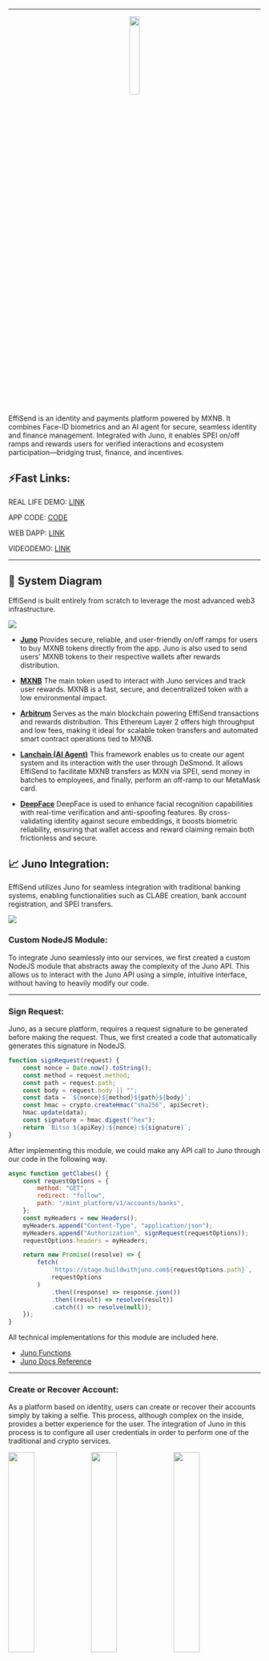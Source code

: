 <hr/>
<p align="center">
  <img src="./Images/logo.png" width="20%">
</p>

EffiSend is an identity and payments platform powered by MXNB. It combines Face-ID biometrics and an AI agent for secure, seamless identity and finance management. Integrated with Juno, it enables SPEI on/off ramps and rewards users for verified interactions and ecosystem participation—bridging trust, finance, and incentives.

## ⚡Fast Links:

REAL LIFE DEMO: [LINK](https://youtu.be/DHN2aT6-Ndk)

APP CODE: [CODE](./effisend-mxnb/)

WEB DAPP: [LINK](https://effisend-mxnb.expo.app/)

VIDEODEMO: [LINK](https://youtu.be/fJJfET2dlj0)

<hr>

## 🚀 System Diagram

EffiSend is built entirely from scratch to leverage the most advanced web3 infrastructure.

<img src="./Images/diagram.drawio.png">

- [**Juno**](https://juno.finance/)
  Provides secure, reliable, and user-friendly on/off ramps for users to buy MXNB tokens directly from the app. Juno is also used to send users' MXNB tokens to their respective wallets after rewards distribution.

- [**MXNB**](https://mxnb.finance/)
  The main token used to interact with Juno services and track user rewards. MXNB is a fast, secure, and decentralized token with a low environmental impact.

- [**Arbitrum**](https://arbitrum.io/)
  Serves as the main blockchain powering EffiSend transactions and rewards distribution. This Ethereum Layer 2 offers high throughput and low fees, making it ideal for scalable token transfers and automated smart contract operations tied to MXNB.

- [**Lanchain (AI Agent)**](https://lanchain.com/)
  This framework enables us to create our agent system and its interaction with the user through DeSmond. It allows EffiSend to facilitate MXNB transfers as MXN via SPEI, send money in batches to employees, and finally, perform an off-ramp to our MetaMask card.

- [**DeepFace**](https://viso.ai/computer-vision/deepface/)
  DeepFace is used to enhance facial recognition capabilities with real-time verification and anti-spoofing features. By cross-validating identity against secure embeddings, it boosts biometric reliability, ensuring that wallet access and reward claiming remain both frictionless and secure.

## 📈 Juno Integration:

EffiSend utilizes Juno for seamless integration with traditional banking systems, enabling functionalities such as CLABE creation, bank account registration, and SPEI transfers.

<img src="./Images/juno.png">

### Custom NodeJS Module:

To integrate Juno seamlessly into our services, we first created a custom NodeJS module that abstracts away the complexity of the Juno API. This allows us to interact with the Juno API using a simple, intuitive interface, without having to heavily modify our code.

<hr>

### Sign Request:

Juno, as a secure platform, requires a request signature to be generated before making the request. Thus, we first created a code that automatically generates this signature in NodeJS.

```javascript
function signRequest(request) {
    const nonce = Date.now().toString();
    const method = request.method; 
    const path = request.path;
    const body = request.body || ""; 
    const data = `${nonce}${method}${path}${body}`;
    const hmac = crypto.createHmac("sha256", apiSecret);
    hmac.update(data);
    const signature = hmac.digest("hex");
    return `Bitso ${apiKey}:${nonce}:${signature}`;
}
```

After implementing this module, we could make any API call to Juno through our code in the following way.

```javascript
async function getClabes() {
    const requestOptions = {
        method: "GET",
        redirect: "follow",
        path: "/mint_platform/v1/accounts/banks",
    };
    const myHeaders = new Headers();
    myHeaders.append("Content-Type", "application/json");
    myHeaders.append("Authorization", signRequest(requestOptions));
    requestOptions.headers = myHeaders;

    return new Promise((resolve) => {
        fetch(
            `https://stage.buildwithjuno.com${requestOptions.path}`,
            requestOptions
        )
            .then((response) => response.json())
            .then((result) => resolve(result))
            .catch(() => resolve(null));
    });
}
```

All technical implementations for this module are included here.

- [Juno Functions](./Cloud%20Functions/junoFunctions.js)
- [Juno Docs Reference](https://docs.bitso.com/juno/docs/create-signed-requests)

<hr>

### Create or Recover Account:

As a platform based on identity, users can create or recover their accounts simply by taking a selfie. This process, although complex on the inside, provides a better experience for the user. The integration of Juno in this process is to configure all user credentials in order to perform one of the traditional and crypto services.

<img src="./Images/setup1.jpg" width="32%"> <img src="./Images/setup2.jpg" width="32%"> <img src="./Images/setup3.jpg" width="32%"> 

- Create User Main Code.

  ```javascript
  // Create User Wallet
  const wallet = Wallet.createRandom();
  const address = wallet.address;
  // Create a Mock Clabe "third party" for the user
  const myClabe = clabe.calculate(002, 180, generateRandomNumber()); 
  // Create a Clabe for the user to receive MXNB with Juno (Multiple User CLABEs feature)
  const tempRClabe = await createClabe();
  // Add Clabe and Blockchain account to JUNO
  await addBlockchain({
      tag: user,
      network: "ARBITRUM",
      address
  })
  await addBankAccount({
      tag: user,
      recipient_legal_name: random_name(),
      clabe: myClabe,
      ownership: "THIRD_PARTY",
  })
  const rclabe = tempRClabe.payload.clabe; 
  // Create a dataframe of the user, all this data is part of the "user" entity on the backend.
  let dataframe = {
      privateKey: wallet.privateKey,
      address,
      user,
      clabe: myClabe,
      rclabe,
  }
  await Accounts.doc(user).set(dataframe);
  // Setup 20 MXNB to the user as a reward to create a new wallet. This is contract based 
  await contract.allocateReward(address);
  res.send({
      error: null,
      result: {
          address,
          user,
          clabe: myClabe,
          rclabe
      }
  });
  ```

Although it may seem a bit complex, with this single code we can configure everything necessary for the user to fully utilize the platform.

NOTE: The only part that is done via Mockup is the Clabe of the third party bank, to simulate transfers from Juno to the bank, as we cannot issue them in a real way.

All technical implementations for this module are included here.

- [Juno Functions](./Cloud%20Functions/junoFunctions.js)
- [Create or Recover](./Cloud%20Functions/create-or-fetch-user.js)
- [Juno Docs Reference](https://docs.bitso.com/juno/docs/create-clabes)

<hr>

### SPEI and MXNB Transfers:

We can transfer of funds from the EffiSend system to external bank accounts via SPEI and also handles the transfer of MXNB tokens to a designated Juno address on the blockchain.

<img src="./Images/pay1.jpg" width="32%"> <img src="./Images/pay2.jpg" width="32%"> <img src="./Images/pay3.jpg" width="32%"> 

- SPEI Transfer Main Code.

  ```javascript
  // Fetch if the user Exist on the platform
  let query = await Accounts.where("user", "==", req.body.user).get();
  if (query.empty) {
      throw "BAD USER"
  }
  // Get all the third party CLABES registered on Juno
  const { payload } = await getClabes();
  const clientObject = payload.find((x) => req.body.clabe === x.clabe);
  if (!clientObject) {
      throw "BAD CLABE"
  }
  // Extract the ID of the Clabe to use the Juno API and Transfer XXX Amount of MXNB to CLABE via SPEI (this is a mock tranfer)
  const { id } = clientObject;
  await speiToBank({
      amount: parseInt(req.body.amount),
      destination_bank_account_id: id,
      asset: "mxn",
  })
  // Send the same amount of the Client MXNB on Abritrum to the platform wallet. (this is real blockchain transfer on testnet)
  const { privateKey } = query.docs[0].data();
  const wallet = new Wallet(privateKey, provider);
  const contract = new Contract("0x82B9e52b26A2954E113F94Ff26647754d5a4247D", ERC20abi, wallet)
  const transaction = await contract.transfer(junoAddress, parseUnits(req.body.amount, 6))
  await transaction.wait();
  ```

This process is relatively straightforward. Thanks to Juno, we can coordinate the transfer of MXNB from the user's account to their bank account, while simultaneously sending the same amount of MXNB from the user's wallet to Juno's account on the blockchain. This ensures that the "books" are balanced, with the user receiving the transferred funds and Juno's account being updated accordingly.

All technical implementations for this module are included here.

- [Juno Functions](./Cloud%20Functions/junoFunctions.js)
- [Spei Transfer](./Cloud%20Functions/send-mxnb-to-spei.js)
- [Juno Docs Reference](https://docs.bitso.com/juno/docs/create-mock-deposits)

## 💲MXNB:
A key component of our application is the utilization of MXNB as the primary token, largely due to its seamless integration with the Juno Platform, which enables us to effortlessly execute on-ramp and off-ramp transactions. Furthermore, we employ MXNB as the primary token for payments and as rewards for users.

### Payments:
For the use case of payments, MXNB offers a convenient way to make blockchain-based payments in Mexican pesos, as it is an ERC20 token and performing operations with this type of tokens is relatively straightforward.

<img src="./Images/pay4.jpg" width="32%"> <img src="./Images/pay5.jpg" width="32%"> <img src="./Images/pay6.jpg" width="32%"> 

- Crypto Payment Main Code.

  ```javascript
  // Fetch user based on the identifier.
  let query = await Accounts.where("user", "==", req.body.user).get();
  if (query.empty) {
    throw "BAD USER";
  }
  // Get the user private key and make the payment
  const { privateKey } = query.docs[0].data();
  const wallet = new Wallet(privateKey, provider);
  let transaction;
  if (req.body.token === 0) {
    // Native token transfer
    transaction = {
      to: req.body.destination,
      value: parseEther(req.body.amount),
    };
  } else {
    // ERC20 token transfer
    const interface = new Interface(abiERC20);
    const data = interface.encodeFunctionData("transfer", [
      req.body.destination,
      parseUnits(req.body.amount, tokens[req.body.token].decimals),
    ]);
    transaction = {
      to: tokens[req.body.token].address,
      data,
    };
  }
  // Send the transaction.
  const result = await wallet.sendTransaction(transaction);
  res.send({
    error: null,
    result: result.hash,
  });
  ```

Making a payment with an ERC20 token is straightforward. This interface enables us to facilitate all the payments requested by the user. In the case of EffiSend, these payments are executed after a successful facial recognition or by scanning a QR code (like Alipay). The details of these processes will be outlined later.

All technical implementations for this module are included here.

- [Execute Payment](./Cloud%20Functions/execute-payment.js)

<hr>

### Rewards:

As a platform built on identity, we follow the rewards model of Worldcoin, which rewards users for utilizing the platform and signing up. So, every time a user completes a certain number of transactions or actions, they receive a reward in MXNB tokens.

<img src="./Images/rew1.jpg" width="32%"> <img src="./Images/rew2.jpg" width="32%"> <img src="./Images/rew3.jpg" width="32%"> 

- The first reward for creating an account, this code has already been explained previously [HERE](#create-or-recover-account), however, we'll review the process and how it's coordinated with our smart contract.

  ```javascript
  // List of testnet public rpcs
  const rpcs = [
      "https://arbitrum-sepolia-rpc.publicnode.com",
      "https://sepolia-rollup.arbitrum.io/rpc",
      "https://arbitrum-sepolia.public.blastapi.io",
      "https://arbitrum-sepolia.drpc.org/",
  ]
  // Dynamic provider to avoid problems on rpcs
  const provider = new DynamicProvider(rpcs, {
      strategy: new FallbackStrategy(),
  });
  // Owner of the contract
  const wallet = new Wallet("0xPrivateKey", provider);
  // Rewards Contract
  const contract = new Contract("0x04A4e03a1F879DE1F03D3bBBccd9CB9500d6A7e8", abi, wallet)
  ...
  // Allocate 20 MXNB (Default by contract)
  await contract.allocateReward(address);
  ```

- On the smart contract side, which already has the rewards in its balance, it can distribute and keep a count of the rewards distributed to each user, which in turn helps us generate a Trust Score algorithm, to improve recommendations in the future.

  ```javascript
  // DEFAULT_REWARD = 20000000 MXNB tokens (20 MXN)
  function allocateReward(address _recipient) external onlyOwner {
      require(_recipient != address(0), "Invalid recipient address");

      if (allocatedRewards[_recipient] == 0) {
          rewardAddresses.push(_recipient);
      }

      allocatedRewards[_recipient] = DEFAULT_REWARD;
      emit RewardAllocated(_recipient, DEFAULT_REWARD);
  }
  ```

All technical implementations for this module are included here.

- [Create or Recover](./Cloud%20Functions/create-or-fetch-user.js)
- [Rewards Contract](./Contracts/rewards.sol)

## 🌐 Arbitrum:

As seen in the provided code snippets, Arbitrum plays a direct role in EffiSend's core functionalities:

- MXNB Token Transfers: When MXNB tokens are transferred between user wallets and Juno's account (e.g., during SPEI transfers or direct payments), these are real blockchain transactions executed on the Arbitrum Sepolia testnet. This demonstrates Arbitrum's role as the underlying blockchain for crypto-to-fiat synchronization.

- Batch Balances: To enhance the user experience, the batch balances feature was implemented to fetch all token balances in a single contract call. This allows the frontend to display the user's balances more efficiently.
  - Contract Address on Testnet: [0xcf4902BC621E97B8d574f1E91c342f0c44C8baE5](https://sepolia.arbiscan.io/address/0xcf4902BC621E97B8d574f1E91c342f0c44C8baE5)
  - Contract Code: [Batch Balances](./Contracts/batchbalances.sol)
  - Main Function Code:
    ```javascript
    // Get the allocated reward for a specific user
    function getAllocatedReward(
        address _recipient
    ) external view returns (uint256) {
        return allocatedRewards[_recipient];
    }
    // Get the claim count for a specific user
    function getClaimCount(address _recipient) external view returns (uint256) {
        return claimCounts[_recipient];
    }
    ```

- Rewards Smart Contract Deployment: The MXNBRewardsDistributor smart contract is deployed on Arbitrum. This allows EffiSend to efficiently allocate and distribute MXNB rewards to users with low gas costs and quick confirmations, fostering a robust reward ecosystem.
  - Contract Address on Testnet: [0x04A4e03a1F879DE1F03D3bBBccd9CB9500d6A7e8](https://sepolia.arbiscan.io/address/0x04A4e03a1F879DE1F03D3bBBccd9CB9500d6A7e8)
  - Contract Code: [MXNBRewardsDistributor](./Contracts/rewards.sol)
  - Main Function Code:
  ```javascript
  function batchBalanceOf(address _owner, address[] memory _tokenAddresses)
      public
      view
      returns (uint256[] memory)
  {
      // Initialize an array to store balances for each token
      uint256[] memory balances = new uint256[](_tokenAddresses.length);

      // Loop through each token address and fetch the balance for _owner
      for (uint256 i = 0; i < _tokenAddresses.length; i++) {
          balances[i] = ERC20(_tokenAddresses[i]).balanceOf(_owner);
      }

      // Return the array of balances
      return balances;
  }
  ```

All technical implementations for this module are included here.

- [Batch Balances](./Contracts/batchbalances.sol)
- [MXNBRewardsDistributor](./Contracts/rewards.sol)

## FaceID Payment

EffiSend enables seamless payments via facial recognition by linking a user’s unique biometric profile to their wallet and Juno Account.

<img src="./Images/pay1.jpg" width="32%"> <img src="./Images/pay2.jpg" width="32%"> <img src="./Images/pay3.jpg" width="32%"> 

- The primary function is to create a new user or locate an existing one. This process is dedicated solely to validation, ensuring that the system remains secure and isolated from other services.

  ```python
  @app.post("/fetchOrSave", dependencies=[Depends(check_api_key)])
  async def findUser(item: ItemUserFace):
  # Define a function to handle image processing and facial recognition
  def process_image(image_data):
      # Save image to temporary file
      temp_file = TEMP_DIR / f"{os.urandom(32).hex()}.jpg"
      with open(temp_file, "wb") as f:
          f.write(base64.b64decode(image_data))
      
      # Perform facial recognition
      try:
          result = DeepFace.find(img_path=temp_file, db_path=DB_DIR, anti_spoofing=True)
          return result[0].identity[0].split('.')[0].split('/')[2]
      except Exception as e:
          return False
      finally:
          # Remove temporary file
          temp_file.unlink()

  # Define a function to handle database operations
  def save_image(image_data, nonce):
      image = Image.open(BytesIO(base64.b64decode(image_data)))
      image.save(DB_DIR / f"{nonce}.jpg")
      return True

  # Process image and facial recognition
  result = process_image(item.image)
  if result:
      return {"result": result}
  else:
      # Save image to database
      save_image(item.image, item.nonce)
      return {"result": True}
  ```

- The second function exclusively conducts a user search through facial recognition, retrieving only the user data.

  ```python
  @app.post("/fetch", dependencies=[Depends(check_api_key)])
  async def findUser(item: ItemFind):
    # Define a function to handle image processing and facial recognition
    def process_image(image_data):
        # Save image to temporary file
        temp_file = TEMP_DIR / f"{os.urandom(32).hex()}.jpg"
        with open(temp_file, "wb") as f:
            f.write(base64.b64decode(image_data))
        
        # Perform facial recognition
        try:
            result = DeepFace.find(img_path=temp_file, db_path=DB_DIR, anti_spoofing=True)
            return result[0].identity[0].split('.')[0].split('/')[2]
        except Exception as e:
            return False
        finally:
            # Remove temporary file
            temp_file.unlink()

    # Process image and facial recognition
    result = process_image(item.image)
    print(result)
    if result:
        return {"result": result}
    else:
        return {"result": False}
  ```

All technical implementations for this module are included here.

- [Face Recognition Server](./FaceID%20Server/main.py)

<hr>

## 🤖 AI Agent (DeSmond):

The EffiSend platform incorporates an AI agent named DeSmond, built using the Langchain framework. DeSmond is capable of understanding and responding to natural language inputs, allowing users to interact with the platform in a more conversational and intuitive way. DeSmond can perform various tasks, such as web searches, SPEI transfers, and Metamask top-ups from MXNB.

<img src="./Images/agent1.jpg" width="32%"> <img src="./Images/agent2.jpg" width="32%"> <img src="./Images/agent3.jpg" width="32%">

### Agent Setup and Tools

DeSmond utilizes several specialized tools to handle different user requests. These tools are integrated into a graph-based workflow, allowing for conditional execution based on the user's intent.

**Available Tools:**

- **`web_search`**: Performs accurate and targeted internet searches for specific terms or phrases. It activates when the user explicitly requests a web search or seeks real-time information.

  ```javascript
  const webSearch = tool(
    async ({ query }) => {
      console.log("Web Search Tool invoked with query:", query);
      const res = await webSearchTool.invoke(query); 
      return JSON.stringify({ status: "success", query, results: res });
    },
    {
      name: "web_search",
      description:
        "This tool allows users to perform accurate and targeted internet searches for specific terms or phrases. It activates whenever the user explicitly requests a web search, seeks real-time or updated information, or mentions terms like 'search,' 'latest,' or 'current' related to the desired topic.",
      schema: z.object({
        query: z.string(),
      }),
    }
  );
  ```

- **`transfer_to_spei`**: Facilitates MXNB Coin (MXNB) transfers on Arbitrum Sepolia to a SPEI CLABE account. It activates when the user requests to send MXNB to a CLABE.

  ```javascript
  const transferToSpei = tool(
    async ({ amount, clabe }, { configurable: { user } }) => {
      const response = await executeTranferToSpei({ amount, clabe, user });
      return JSON.stringify({
        status: "success",
        message: "Your balance is now available on your CLABE.",
        transaction: response,
      });
    },
    {
      name: "transfer_to_spei",
      description:
        "This tool facilitates MXNB Coin (MXNB) transfers on the Arbitrum Sepolia to a Spei CLABE account. It activates when the user explicitly requests to send MXNB to a CLABE or mentions relevant terms such as 'transfer,' 'MXNB,' 'Arbitrum Sepolia,' or 'Spei CLABE' in the context of wallet activity.",
      schema: z.object({
        amount: z.string(),
        clabe: z.string(),
      }),
    }
  );
  ```

- **`transfer_to_multiple_spei`**: Enables automated MXNB Coin (MXNB) transfers from Arbitrum Sepolia to multiple SPEI CLABE accounts via a backend API. This is designed for batch payment operations.

  ```javascript
  const transferToSPEImultiple = tool(
    async ({ amount }, { configurable: { user } }) => { 
      // Mock CLABEs for POC
      const clabes = [
        "002180561501567250",
        "002180519974240622",
        "002180245215700836",
      ];
      const response = await executePayments(clabes, amount, user);
      return JSON.stringify({
        status: "success",
        message: "All the CLABES received the payment. Correctly.",
      });
    },
    {
      name: "transfer_to_multiple_spei",
      description:
        "This tool enables automated MXNB Coin (MXNB) transfers from the Arbitrum Sepolia testnet to multiple SPEI CLABE accounts via a backend API. Designed for batch payment operations to the employees of this client, it ensures parallel execution, response validation, and detailed transaction reporting. It activates whenever users request to transfer MXNB to several CLABEs or reference actions involving 'MXNB','Arbitrum Sepolia', 'SPEI CLABE,' or other relevant wallet activity keywords.",
      schema: z.object({
        amount: z.string(),
      }),
    }
  );
  ```

- **`list_of_tools`**: Provides a list of available tools for the user to interact with.

  ```javascript
  const listOfTools = tool(
    () => {
      console.log("List of Tools Tool invoked.");
      return JSON.stringify({
        status: "info",
        message:
          "DeSmond can search the web, help you fund your MetaMask card, coordinate batch payments to your workers, and transfer your MXN₿ to a CLABE account.",
      });
    },
    {
      name: "list_of_tools",
      description:
        "This tool provides a list of available tools for the user to interact with. It activates whenever the user explicitly requests information about available tools or commands.",
      schema: z.object({}),
    }
  );
  ```

- **`fallback`**: Activates when no other tool is directly invoked, prompting a friendly invitation for user interaction.

  ```javascript
  const fallbackTool = tool(
    () => {
      console.log("Fallback Tool invoked.");
      return JSON.stringify({
        status: "info",
        message:
          "As stated above, say something friendly and invite the user to interact with you.",
      });
    },
    {
      name: "fallback",
      description:
        "This tool activates only when the assistant has no other tool actively invoked in response to a user query",
      schema: z.object({}),
    }
  );
  ```

- **`get_balance`**: Retrieves the user's **Ethereum (ETH) native token balance** on the Arbitrum Sepolia testnet.

  ```javascript
  // Get Native Balance - Modified for API response
  const getBalance = tool(
    async (_, { configurable: { address } }) => {
      console.log("Get Balance Tool invoked.");
      const balance = await provider.getBalance(address);
      const balanceInEth = parseFloat(formatEther(balance)).toFixed(6);
      console.log("Balance in ETH:", balanceInEth);
      return JSON.stringify({
        status: "success",
        balance: `${balanceInEth} ETH`,
      });
    },
    {
      name: "get_balance",
      description:
        "This tool retrieves the user's current **Ethereum (ETH) native token balance** on the Arbitrum Sepolia testnet. Use this when the user specifically asks for their **ETH balance**, 'native token' balance, or general wallet funds on Arbitrum Sepolia.",
      schema: z.object({}),
    }
  );
  ```

- **`get_balance_mxnb`**: Retrieves the user's **MXNB ERC-20 token balance** on the Arbitrum Sepolia testnet.

  ```javascript
  // Get MXNB Balance - Modified for API response
  const getBalanceMXNB = tool(
    async (_, { configurable: { address } }) => {
      console.log("Get Balance MXNB Tool invoked.");
      const balance = await contract.balanceOf(address);
      const balanceInMXNB = parseFloat(
        formatUnits(balance, mxnb.decimals)
      ).toFixed(6);
      console.log("Balance in MXNB:", balanceInMXNB);
      return JSON.stringify({
        status: "success",
        balance: `${balanceInMXNB} MXNB`,
      });
    },
    {
      name: "get_balance_mxnb",
      description:
        "MXNB ERC-20 token balance tool. This tool retrieves the user's current MXNB ERC-20 token balance on the Arbitrum Sepolia testnet. Activate this when the user explicitly asks for their **MXNB balance**, 'MXNB tokens', or other phrases clearly indicating a request for the MXNB token.",
      schema: z.object({}),
    }
  );
  ```

- **`transfer_native`**: Facilitates native Ethereum (ETH) transfers on the Arbitrum Sepolia testnet.

  ```javascript
  // Transfer Native - Modified to return transaction data to API
  const transferNative = tool(
    async ({ amount, to }, { configurable: { user } }) => {
      const transaction = await createTransaction(amount, to);
      console.log(user);
      const response = await fetchUser(user);
      console.log(response);
      const wallet = new Wallet(response.privateKey, provider);
      const tx = await wallet.sendTransaction(transaction);
      console.log(tx.hash);
      return JSON.stringify({
        status: "success",
        message: "Transaction created and available on Arbitrum Sepolia.",
        transaction: tx.hash,
      });
    },
    {
      name: "transfer_native",
      description:
        "This tool facilitates native Ethereum (ETH) transfers on the Arbitrum Sepolia. It generates the transaction data for the user to sign. It activates whenever the user explicitly requests to send ETH, initiates a transaction, or mentions terms like 'transfer,' 'ETH,' or 'Arbitrum Sepolia' in relation to their wallet activity.",
      schema: z.object({
        amount: z.string(),
        to: z.string(),
      }),
    }
  );
  ```

- **`transfer_mxnb`**: Facilitates MXNB Coin (MXNB) transfers on the Arbitrum Sepolia testnet.

  ```javascript
  // Transfer MXNB Arbitrum to USDC Linea - Only on Mainnet
  const transferMXNB = tool(
    async ({ amount, to }, { configurable: { user } }) => {
      const transaction = createTransactionMXNB(amount, to);
      const response = await fetchUser(user);
      console.log(response);
      const wallet = new Wallet(response.privateKey, provider);
      const tx = await wallet.sendTransaction(transaction);
      console.log(tx.hash);
      return JSON.stringify({
        status: "success",
        message: "Transaction created and available on Arbitrum Sepolia.",
        transaction: tx.hash,
      });
    },
    {
      name: "transfer_mxnb",
      description:
        "This tool facilitates MXNB Coin (MXNB) transfers on the Arbitrum Sepolia. It generates the transaction data for the user to sign. It activates whenever the user explicitly requests to send MXNB, initiates a transaction, or mentions terms like 'transfer,' 'MXNB,' or 'Arbitrum Sepolia' in relation to their wallet activity.",
      schema: z.object({
        amount: z.string(),
        to: z.string(),
      }),
    }
  );
  ```

All technical implementations for this module are included here.

- [AI Agent](./Agent%20Server/app/index.js)

### Special Menthod (ONLY IN MAINNET):

In the case of the MetaMask Card fund, it is activated when the user requests to send MXNB to a MetaMask card using an address. However, unlike all other methods, this one works entirely on the Arbitrum Mainnet. It's worth noting that an active MetaMask card is required to use it, just like in the demo video.

<img src="./Images/final.drawio.png">

- **`fund_metamask_card`**: Facilitates MXNB Coin (MXNB) transfers on Arbitrum Mainnet to USDC on Linea. It activates when the user opts to send MXNB to a MetaMask Card.

  ```javascript
  const fundMemamaskCard = tool(
    async ({ amount, to }, { configurable: { user } }) => {
      const response = await exexuteTranfer({ amount, to, user });
      return JSON.stringify({
        status: "success",
        message: "Your balance is now available on your Metamask Card.",
        transaction: response,
      });
    },
    {
      name: "fund_metamask_card",
      description:
        "This tool facilitates MXNB Coin (MXNB) transfers on the Arbitrum Mainnet to USDC on Linea. It generates transaction data for the user to sign and activates when the user explicitly opts to send MXNB to a MetaMask Card or mentions relevant terms such as 'transfer,' 'MXNB,' 'Arbitrum Mainnet,' or 'MetaMask Card' in the context of wallet activity.",
      schema: z.object({
        amount: z.string(),
        to: z.string(),
      }),
    }
  );
  ```

- Code to convert MXNB on Arbitrum Mainnet to USDC on Linea.

  ```javascript
  ...
  ///////// Swap MXNB to USDT on Arbitrum /////////
  const swapperContract = new Contract(
    swapperAddress,
    SwapRouter.INTERFACE.format(),
    wallet
  );
  const InputTokenContract = new Contract(
    InputToken.address,
    ERC20abi,
    wallet
  );
  // Get the pool information
  const [token0, token1, fee] = await Promise.all([
    poolContract.token0(), // MXNB
    poolContract.token1(), // USDT
    poolContract.fee(),    // Transaction Fee
  ]);
  // Quote the amount out
  const quotedAmountOut =
    await quoterContract.quoteExactInputSingle.staticCall(
      token0,
      token1,
      fee,
      parseUnits(amount, InputToken.decimals).toString(),
      0
    );
  // Approve the swap transaction
  const approveTransaction = await InputTokenContract.approve(
    swapperAddress,
    parseUnits(amount, InputToken.decimals).toString()
  );
  await approveTransaction.wait();
  // Execute the swap
  const swapParameters = {
    tokenIn: InputToken.address,
    tokenOut: OutputToken.address,
    fee,
    recipient: wallet.address,
    deadline: Math.floor(new Date().getTime() / 1000 + 60 * 10),
    amountIn: parseUnits(amount, InputToken.decimals).toString(),
    amountOutMinimum: quotedAmountOut,
    sqrtPriceLimitX96: 0,
  };
  const swapTransaction = await swapperContract.exactInputSingle(
    swapParameters
  );
  await swapTransaction.wait();
  console.log(swapTransaction.hash);

  ///////// Bridge USDT on Arbitrum to USDC on LINEA /////////
  const quoteRequest = {
    fromChain: ChainId.ARBITRUM_ONE, // Arbitrum
    toChain: LineaToken.chainId, // LINEA
    fromToken: OutputToken.address, // USDT on Arbitrum
    toToken: LineaToken.address, // USDC on Linea
    fromAmount: quotedAmountOut, // Amount of USDC
    fromAddress: wallet.address, // User address
    toAddress: address, // Metamask card address,
  };
  // Get the quote
  const quote = await getQuote(quoteRequest);
  // Convert the quote to a route
  const route = convertQuoteToRoute(quote);
  // Get the transaction
  const transaction = route.steps[0].transactionRequest;
  const contract = new Contract(quoteRequest.fromToken, ERC20abi, provider);
  // Approve the transaction
  const transactionApproval = await contract.interface.encodeFunctionData(
    "approve",
    [transaction.to, quoteRequest.fromAmount]
  );
  // Execute the approval transaction
  const resultApproval = await wallet.sendTransaction({
    from: wallet.address,
    to: quoteRequest.fromToken,
    data: transactionApproval,
  });
  const receiptApproval = await resultApproval.wait();
  // Execute the bridge transaction
  const resultCCTP = await wallet.sendTransaction(transaction);
  const receiptCCTP = await resultCCTP.wait();
  ...
  ```
